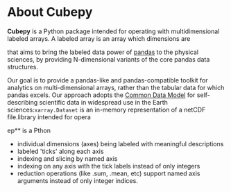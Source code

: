 # About Cubepy

**Cubepy** is a Python package intended for operating with multidimensional labeled arrays. A labeled array is an array which dimensions are


that aims to bring the labeled data power of  [pandas](http://pandas.pydata.org/)  to the physical sciences, by providing N-dimensional variants of the core pandas data structures.

Our goal is to provide a pandas-like and pandas-compatible toolkit for analytics on multi-dimensional arrays, rather than the tabular data for which pandas excels. Our approach adopts the  [Common Data Model](http://www.unidata.ucar.edu/software/thredds/current/netcdf-java/CDM)  for self- describing scientific data in widespread use in the Earth sciences:`xarray.Dataset`  is an in-memory representation of a netCDF file.library intended for opera

ep** is a Pthon 
-   individual dimensions (axes) being labeled with meaningful descriptions
-   labeled 'ticks' along each axis
-   indexing and slicing by named axis
-   indexing on any axis with the tick labels instead of only integers
-   reduction operations (like .sum, .mean, etc) support named axis arguments instead of only integer indices.
<!--stackedit_data:
eyJoaXN0b3J5IjpbLTc2NTA2NzU0NSw5MjU4MDk1ODcsMTg4OD
gzNjQxMiwtMTY4ODY1MTY4MCwtNjU4MDUzMDAwLDEzOTI5MzM4
ODQsMTYxOTU4OTc1LDE1NDQwMDY0MSwtMTI2NzcwNTk2NywtMj
QzODIwMzI4LDE0MjIxNzQ0MDYsLTEzMDM0MDQ1MTgsNDY2MjI0
MjYwLDkwMTUzODA5NiwyNjgyMTQ2MzZdfQ==
-->